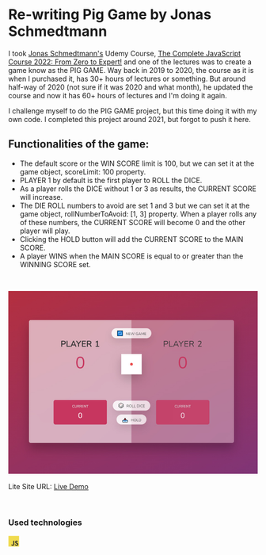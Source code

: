 # Re-writing Pig Game by Jonas Schmedtmann

I took [Jonas Schmedtmann's](https://www.udemy.com/user/jonasschmedtmann/) Udemy Course, [The Complete JavaScript Course 2022: From Zero to Expert!](https://www.udemy.com/course/the-complete-javascript-course/) and one of the lectures was to create a game know as the PIG GAME. Way back in 2019 to 2020, the course as it is when I purchased it, has 30+ hours of lectures or something. But around half-way of 2020 (not sure if it was 2020 and what month), he updated the course and now it has 60+ hours of lectures and I'm doing it again.

I challenge myself to do the PIG GAME project, but this time doing it with my own code. I completed this project around 2021, but forgot to push it here.

## Functionalities of the game:

- The default score or the WIN SCORE limit is 100, but we can set it at the game object, scoreLimit: 100 property.
- PLAYER 1 by default is the first player to ROLL the DICE.
- As a player rolls the DICE without 1 or 3 as results, the CURRENT SCORE will increase.
- The DIE ROLL numbers to avoid are set 1 and 3 but we can set it at the game object, rollNumberToAvoid: [1, 3] property. When a player rolls any of these numbers, the CURRENT SCORE will become 0 and the other player will play.
- Clicking the HOLD button will add the CURRENT SCORE to the MAIN SCORE.
- A player WINS when the MAIN SCORE is equal to or greater than the WINNING SCORE set. 

<br />

![](project-preview.jpg)

Lite Site URL: [Live Demo](kennyestrellaworks-pig-game.netlify.app)

<br />

### Used technologies
<img width="22px" src="javascript-original.svg">